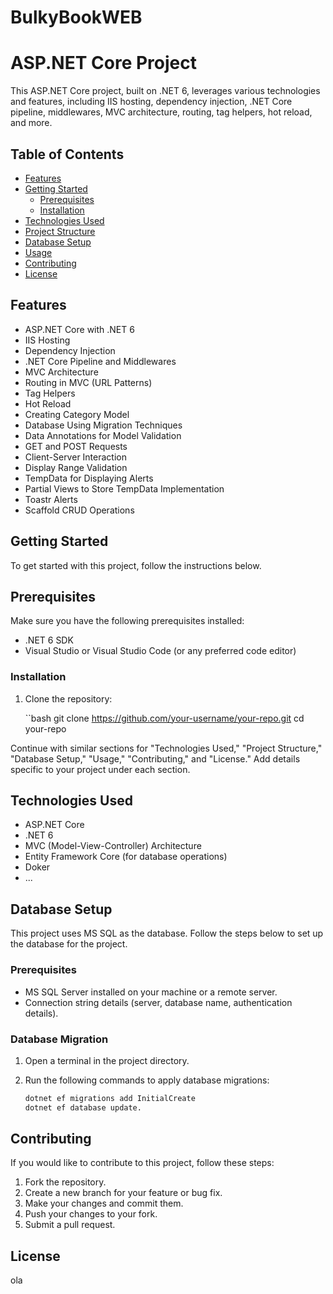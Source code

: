 # BulkyBookWEB
# ASP.NET Core Project

This ASP.NET Core project, built on .NET 6, leverages various technologies and features, including IIS hosting, dependency injection, .NET Core pipeline, middlewares, MVC architecture, routing, tag helpers, hot reload, and more.

## Table of Contents

- [Features](#features)
- [Getting Started](#getting-started)
  - [Prerequisites](#prerequisites)
  - [Installation](#installation)
- [Technologies Used](#technologies-used)
- [Project Structure](#project-structure)
- [Database Setup](#database-setup)
- [Usage](#usage)
- [Contributing](#contributing)
- [License](#license)


## Features

- ASP.NET Core with .NET 6
- IIS Hosting
- Dependency Injection
- .NET Core Pipeline and Middlewares
- MVC Architecture
- Routing in MVC (URL Patterns)
- Tag Helpers
- Hot Reload
- Creating Category Model
- Database Using Migration Techniques
- Data Annotations for Model Validation
- GET and POST Requests
- Client-Server Interaction
- Display Range Validation
- TempData for Displaying Alerts
- Partial Views to Store TempData Implementation
- Toastr Alerts
- Scaffold CRUD Operations


## Getting Started

To get started with this project, follow the instructions below.

## Prerequisites

Make sure you have the following prerequisites installed:

- .NET 6 SDK
- Visual Studio or Visual Studio Code (or any preferred code editor)

### Installation

1. Clone the repository:

   ``bash
   git clone https://github.com/your-username/your-repo.git
   cd your-repo

Continue with similar sections for "Technologies Used," "Project Structure," "Database Setup," "Usage," "Contributing," and "License." Add details specific to your project under each section.


## Technologies Used

- ASP.NET Core
- .NET 6
- MVC (Model-View-Controller) Architecture
- Entity Framework Core (for database operations)
- Doker
- ...

## Database Setup

This project uses MS SQL as the database. Follow the steps below to set up the database for the project.

### Prerequisites

- MS SQL Server installed on your machine or a remote server.
- Connection string details (server, database name, authentication details).

### Database Migration

1. Open a terminal in the project directory.

2. Run the following commands to apply database migrations:

   ```bash
   dotnet ef migrations add InitialCreate
   dotnet ef database update.

## Contributing

If you would like to contribute to this project, follow these steps:

1. Fork the repository.
2. Create a new branch for your feature or bug fix.
3. Make your changes and commit them.
4. Push your changes to your fork.
5. Submit a pull request.

 ## License
 ola 

